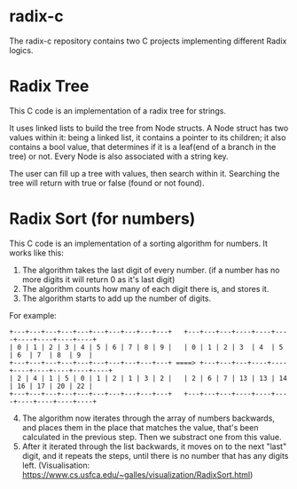 # radix-c

The radix-c repository contains two C projects implementing different Radix logics.

# Radix Tree

This C code is an implementation of a radix tree for strings.

It uses linked lists to build the tree from Node structs.
A Node struct has two values within it: being a linked list, it contains a pointer to its children; it also contains a bool value, that determines if it is a leaf(end of a branch in the tree) or not. Every Node is also associated with a string key.

The user can fill up a tree with values, then search within it.
Searching the tree will return with true or false (found or not found).

# Radix Sort (for numbers)

This C code is an implementation of a sorting algorithm for numbers.
It works like this:
1. The algorithm takes the last digit of every number. (if a number has no more digits it will return 0 as it's last digit)
2. The algorithm counts how many of each digit there is, and stores it.
3. The algorithm starts to add up the number of digits.
	
For example:

	+---+---+---+---+---+---+---+---+---+---+	+---+---+---+----+----+----+----+----+----+----+
	| 0 | 1 | 2 | 3 | 4 | 5 | 6 | 7 | 8 | 9 |	| 0 | 1 | 2 | 3  | 4  | 5  | 6  | 7  | 8  | 9  |
	+---+---+---+---+---+---+---+---+---+---+ ====> +---+---+---+----+----+----+----+----+----+----+
	| 2 | 4 | 1 | 5 | 0 | 1 | 2 | 1 | 3 | 2 |	| 2 | 6 | 7 | 13 | 13 | 14 | 16 | 17 | 20 | 22 |
	+---+---+---+---+---+---+---+---+---+---+	+---+---+---+----+----+----+----+----+----+----+

4. The algorithm now iterates through the array of numbers backwards, and places them in the place that matches the value, that's been calculated in the previous step. Then we substract one from this value.
5. After it iterated through the list backwards, it moves on to the next "last" digit, and it repeats the steps, until there is no number that has any digits left.
(Visualisation: https://www.cs.usfca.edu/~galles/visualization/RadixSort.html)

